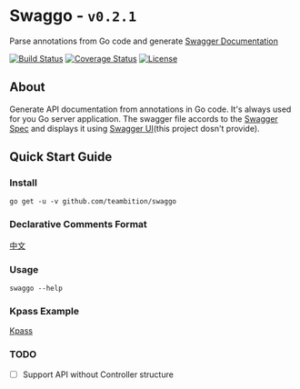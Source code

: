 Swaggo - `v0.2.1`
=====
Parse annotations from Go code and generate [Swagger Documentation](http://swagger.io/)

[![Build Status](http://img.shields.io/travis/teambition/swaggo.svg?style=flat-square)](https://travis-ci.org/teambition/swaggo)
[![Coverage Status](http://img.shields.io/coveralls/teambition/swaggo.svg?style=flat-square)](https://coveralls.io/r/teambition/swaggo)
[![License](http://img.shields.io/badge/license-mit-blue.svg?style=flat-square)](https://raw.githubusercontent.com/teambition/swaggo/master/LICENSE)

## About

Generate API documentation from annotations in Go code. It's always used for you Go server application.
The swagger file accords to the [Swagger Spec](https://github.com/OAI/OpenAPI-Specification) and displays it using
[Swagger UI](https://github.com/swagger-api/swagger-ui)(this project dosn't provide).

## Quick Start Guide

### Install

```shell
go get -u -v github.com/teambition/swaggo
```

### Declarative Comments Format

[中文](https://github.com/teambition/swaggo/wiki/Declarative-Comments-Format)

### Usage

```shell
swaggo --help
```

### Kpass Example

[Kpass](https://github.com/seccom/kpass#swagger-document)

### TODO

- [ ] Support API without Controller structure 
